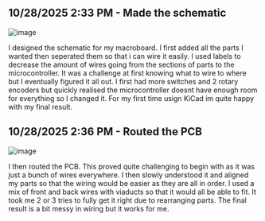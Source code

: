 <!--
  ===================    !!READ THIS NOTICE!!   ====================
  DO NOT edit this file manually. Your changes WILL BE OVERWRITTEN!
  This journal is auto generated and updated by Hack Club Blueprint.
  To edit this file, please edit your journal entries on Blueprint.
  ==================================================================
-->

## 10/28/2025 2:33 PM - Made the schematic  

![image](https://blueprint.hackclub.com/user-attachments/blobs/proxy/eyJfcmFpbHMiOnsiZGF0YSI6NjIxNSwicHVyIjoiYmxvYl9pZCJ9fQ==--b23ead4ca042eac9dccddfa6b3e0b9b43699ac60/image.png)

I designed the schematic for my macroboard. I first added all the parts I wanted then seperated them so that i can wire it easily. I used labels to decrease the amount of wires going from the sections of parts to the microcontroller. It was a challenge at first knowing what to wire to where but I eventually figured it all out. I first had more switches and 2 rotary encoders but quickly realised the microcontroller doesnt have enough room for everything so I changed it. For my first time usign KiCad im quite happy with my final result.  

## 10/28/2025 2:36 PM - Routed the PCB  

![image](https://blueprint.hackclub.com/user-attachments/blobs/proxy/eyJfcmFpbHMiOnsiZGF0YSI6NjIxNiwicHVyIjoiYmxvYl9pZCJ9fQ==--383c531311a5f0d121e416945deef2b1e186e3b1/image.png)

I then routed the PCB. This proved quite challenging to begin with as it was just a bunch of wires everywhere. I then slowly understood it and aligned my parts so that the wiring would be easier as they are all in order. I used a mix of front and back wires with viaducts so that it would all be able to fit. It took me 2 or 3 tries to fully get it right due to rearranging parts. The final result is a bit messy in wiring but it works for me.  

